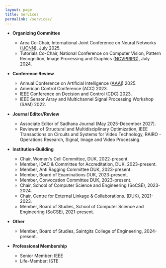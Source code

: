 ```yaml
---
layout: page
title: Services
permalink: /services/
---
```

* **Organizing Committee**
  <br/>
  * Area Co-Chair, International Joint Conference on Neural Networks ([IJCNN](https://2025.ijcnn.org/)), July 2025.
  * Tutorials Co-Chair, National Conference on Computer Vision, Pattern Recognition, Image Processing and Graphics ([NCVPRIPG](https://ncvpripg2024.github.io/committee.html)), July 2024.

* **Conference Review**
  <br/>
  * Annual Conference on Artificial Intelligence ([AAAI](https://aaai.org/conference/aaai/aaai-26/)) 2025.
  * American Control Conference (ACC) 2023.
  * IEEE Conference on Decision and Control (CDC) 2023.
  * IEEE Sensor Array and Multichannel Signal Processing Workshop (SAM) 2022.

* **Journal Editor/Review**
  <br/>
  * Associate Editor of Sadhana Journal (May 2025-December 2027).
  * Reviewer of Structural and Multidisciplinary Optimization, IEEE Transactions on Circuits and Systems for Video Technology, RAIRO - Operations Research, Signal, Image and Video Processing.

* **Institution-Building**
  <br/>
  * Chair, Women's Cell Committee, DUK, 2022-present.
  * Member, IQAC & Committee for Accreditation, DUK, 2023-present.
  * Member, Anti Ragging Committee DUK, 2023-present.
  * Member, Board of Examinations DUK, 2023-present.
  * Member, Convocation Committee DUK, 2023-present.
  * Chair, School of Computer Science and Engineering (SoCSE), 2023-2024.
  * Chair, Centre for External Linkage & Collaborations. (DUK), 2021-2023.
  * Member, Board of Studies, School of Computer Science and Engineering (SoCSE), 2021-present.

* **Other**
  <br/>
  * Member, Board of Studies, Saintgits College of Engineering, 2024-present.

* **Professional Membership**
  <br/>
  * Senior Member: IEEE
  * Life-Member: ISTE

